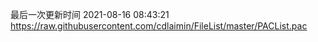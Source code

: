 最后一次更新时间 2021-08-16 08:43:21
https://raw.githubusercontent.com/cdlaimin/FileList/master/PACList.pac


